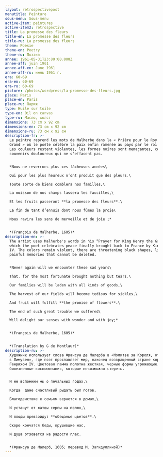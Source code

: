 ```yaml
---
layout: retrospectivepost
menutitle: Peinture
sous-menu: Sous-menu
active-item: peintures
active-item2: retrospective
title: La promesse des fleurs
title-en: La promesse des fleurs
title-ru: La promesse des fleurs
theme: Poésie
theme-en: Poetry
theme-ru: Поэзия
annee: 1961-05-31T23:00:00.000Z
annee-aff: juin 1961
annee-aff-en: June 1961
annee-aff-ru: июнь 1961 г.
era: 60-69
era-en: 60-69
era-ru: 60-69
picture: /photos/wordpress/la-promesse-des-fleurs.jpg
place: Paris
place-en: Paris
place-ru: Париж
type: Huile sur toile
type-en: Oil on canvas
type-ru: Масло, холст
dimensions: 73 cm x 92 cm
dimensions-en: 73 cm x 92 cm
dimensions-ru: 73 см x 92 см
description-fr: >-
  Le peintre reprend les mots de Malherbe dans la « Prière pour le Roy Henry le
  Grand » où le poète célèbre la paix enfin ramenée au pays par le roi Henri IV.
  Les couleurs restent violentes, les formes noires sont menaçantes, comme des
  souvenirs douloureux qui ne s'effacent pas.


  *Nous ne reverrons plus ces fâcheuses années\

  Qui pour les plus heureux n’ont produit que des pleurs.\

  Toute sorte de biens comblera nos familles,\

  La moisson de nos champs lassera les faucilles,\

  Et les fruits passeront **la promesse des fleurs**.\

  La fin de tant d’ennuis dont nous fûmes la proie\

  Nous ravira les sens de merveille et de joie ;*


  *(François de Malherbe, 1605)*
description-en: >-
  The artist uses Malherbe's words in his “Prayer for King Henry the Great” in
  which the poet celebrates peace finally brought back to France by King Henry
  IV. The colors remain violent, there are threatening black shapes, like
  painful memories that cannot be deleted.


  *Never again will we encounter these sad years\

  That, for the most fortunate brought nothing but tears.\

  Our families will be laden with all kinds of goods,\

  The harvest of our fields will become tedious for sickles,\

  And fruit will fulfill **the promise of flowers**.\

  The end of such great trouble we suffered\

  Will delight our senses with wonder and with joy;*


  *(François de Malherbe, 1605)*


  *(Translation by G de Montlaur)*
description-ru: >-
  Художник использует слова Франсуа де Малерба в «Молитве за Короля, отбывающего
  в Лимузен», где поэт прославляет мир, наконец возвращенный стране королем
  Генрихом IV. Цветовая гамма полотна жесткая, черные формы угрожающие, как
  болезненные воспоминания, которые невозможно стереть.


  И не вспомним мы о печальных годах,\

  Когда  даже счастливый рыдать был готов.

  Благоденствие к семьям вернется в домах,\

  И устанут от жатвы серпы на полях,\

  И плоды превзойдут **обещанье цветов**.\

  Скоро кончатся беды, крушившие нас,

  И душа отзовется на радости глас.


  *(Франсуа де Малерб, 1605; перевод М. Загидуллиной)*
---
```

